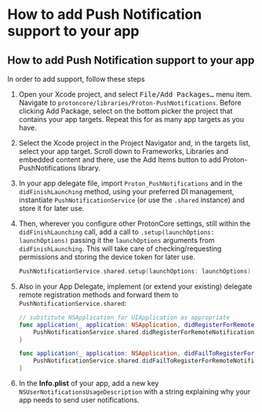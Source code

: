 # How to add Push Notification support to your app


## How to add Push Notification support to your app

In order to add support, follow these steps

1. Open your Xcode project, and select <kbd><samp>File/Add Packages…</samp></kbd> menu item. Navigate to `protoncore/libraries/Proton-PushNotifications`. Before clicking Add Package, select on the bottom picker the project that contains your app targets. Repeat this for as many app targets as you have.
2. Select the Xcode project in the Project Navigator and, in the targets list, select your app target. Scroll down to Frameworks, Libraries and embedded content and there, use the Add Items button to add Proton-PushNotifications library.
3. In your app delegate file, import `Proton_PushNotifications` and in the `didFinishLaunching` method, using your preferred DI management, instantiate `PushNotificationService` (or use the `.shared` instance) and store it for later use.
4. Then, wherever you configure other ProtonCore settings, still within the `didFinishLaunching` call, add a call to `.setup(launchOptions: launchOptions)` passing it the `launchOptions` arguments from `didFinishLaunching`. This will take care of checking/requesting permissions and storing the device token for later use.

    ```swift
    PushNotificationService.shared.setup(launchOptions: launchOptions)
    ```

5. Also in your App Delegate, implement (or extend your existing) delegate remote registration methods and forward them to `PushNotificationService.shared`:

    ```swift
    // substitute NSApplication for UIApplication as appropriate
    func application(_ application: NSApplication, didRegisterForRemoteNotificationsWithDeviceToken deviceToken: Data) {
        PushNotificationService.shared.didRegisterForRemoteNotifications(withDeviceToken: deviceToken)
    }

    func application(_ application: NSApplication, didFailToRegisterForRemoteNotificationsWithError error: Error) {
        PushNotificationService.shared.didFailToRegisterForRemoteNotifications(withError: error)
    }
    ```
6. In the **Info.plist** of your app, add a new key `NSUserNotificationsUsageDescription` with a string explaining why your app needs to send user notifications.
